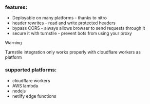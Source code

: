 
### features:
 - Deployable on many platforms - thanks to nitro
 - header rewrites - read and write protected headers
 - bypass CORS - always allows browser to send requests through it
 - secure it with turnstile - prevent bots from using your proxy

> [!WARNING]
> Turnstile integration only works properly with cloudflare workers as platform

### supported platforms:
 - cloudflare workers
 - AWS lambda
 - nodejs
 - netlify edge functions
